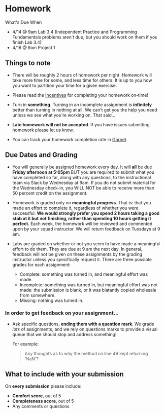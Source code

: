 # Homework

What's Due When 
- 4/14 @ 9am Lab 3.4 (Independent Practice and Programming Fundamentals problems aren't due, but you should work on them if                        you finish Lab 3.4)
- 4/18 @ 9am Project 1


## Things to note

- There will be roughly 2 hours of homework per night. Homework will take more time for some, and less time for others. It is up to you how you want to partition your time for a given exercise.

- Please read the [Incentives](incentives.md) for completing your homework on-time!

- Turn in **something**. Turning in an incomplete assignment is **infinitely** better than turning in nothing at all. We can't get you the help you need unless we see what you're working on. That said...

- **Late homework will not be accepted**. If you have issues submitting homework please let us know.

- You can track your homework completion rate in [Garnet](https://garnet.wdidc.org/).

## Due Dates and Grading

- You will generally be assigned homework every day. It will **all** be due **Friday afternoon at 5:05pm** BUT you are required to submit what you have completed so far, along with any questions, to the instructional team via Slack by Wednesday at 9am. If you do not submit material for the Wednesday check-in, you WILL NOT be able to receive more than
50 percent credit on the assignment. 


- Homework is graded only on **meaningful progress**. That is: that you made an effort to complete it, regardless of whether you were successful. **We would strongly prefer you spend 2 hours taking a good stab at it but not finishing, rather than spending 10 hours getting it perfect.** Each week, the homework will be reviewed and commented upon by your squad instructor. We will return feedback on Tuesdays at 9 am. 

- Labs are graded on whether or not you seem to have made a meaningful effort to do them. They are due at 9 am the next day. In general, feedback will not be given on these assignments by the grading instructor unless you specifically request it.  There are three possible grades for each assignment:
  - Complete: something was turned in, and meaningful effort was made.
  - Incomplete: something was turned in, but meaningful effort was not made: the submission is blank, or it was blatantly copied wholesale from somewhere.
  - Missing: nothing was turned in.
  
### In order to get feedback on your assignment...

- Ask specific questions, **ending them with a question mark**. We grade *lots* of assignments, and we rely on questions marks to provide a visual queue that we should stop and address something!

  For example:

  > Any thoughts as to why the method on line 49 kept returning 'NaN'?
 
## What to include with your submission

On **every submission** please include:
- **Comfort score**, out of 5
- **Completeness score**, out of 5
- Any comments or questions

